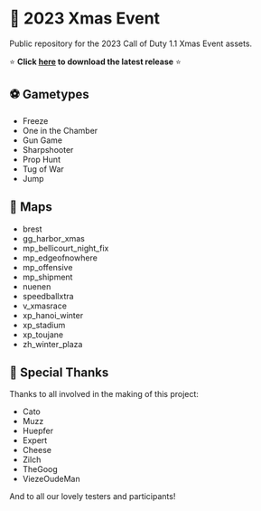 # :santa: 2023 Xmas Event 

Public repository for the 2023 Call of Duty 1.1 Xmas Event assets.

:star: **Click [here](https://github.com/CoD1xmas/2023-Xmas-Event/releases) to download the latest release** :star:

## :soccer: Gametypes
- Freeze
- One in the Chamber
- Gun Game
- Sharpshooter
- Prop Hunt
- Tug of War
- Jump

## :christmas_tree: Maps
- brest
- gg_harbor_xmas
- mp_bellicourt_night_fix
- mp_edgeofnowhere
- mp_offensive
- mp_shipment
- nuenen
- speedballxtra
- v_xmasrace
- xp_hanoi_winter
- xp_stadium
- xp_toujane
- zh_winter_plaza

## :pray: Special Thanks

Thanks to all involved in the making of this project:

- Cato
- Muzz
- Huepfer
- Expert
- Cheese
- Zilch
- TheGoog
- ViezeOudeMan

And to all our lovely testers and participants!